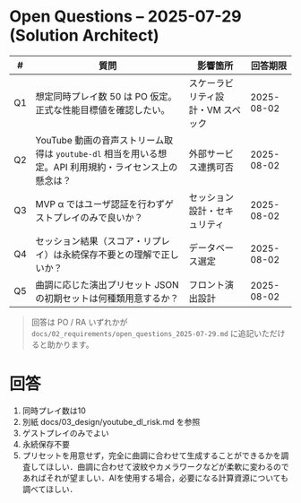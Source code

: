 # Open Questions – 2025-07-29 (Solution Architect)

| # | 質問 | 影響箇所 | 回答期限 |
|---|------|----------|----------|
| Q1 | 想定同時プレイ数 50 は PO 仮定。正式な性能目標値を確認したい。 | スケーラビリティ設計・VM スペック | 2025-08-02 |
| Q2 | YouTube 動画の音声ストリーム取得は `youtube-dl` 相当を用いる想定。API 利用規約・ライセンス上の懸念は？ | 外部サービス連携可否 | 2025-08-02 |
| Q3 | MVP α ではユーザ認証を行わずゲストプレイのみで良いか？ | セッション設計・セキュリティ | 2025-08-02 |
| Q4 | セッション結果（スコア・リプレイ）は永続保存不要との理解で正しいか？ | データベース選定 | 2025-08-02 |
| Q5 | 曲調に応じた演出プリセット JSON の初期セットは何種類用意するか？ | フロント演出設計 | 2025-08-02 |

> 回答は PO / RA いずれかが `docs/02_requirements/open_questions_2025-07-29.md` に追記いただけると助かります。


# 回答
1. 同時プレイ数は10
2. 別紙 docs/03_design/youtube_dl_risk.md を参照
3. ゲストプレイのみでよい
4. 永続保存不要
5. プリセットを用意せず，完全に曲調に合わせて生成することができるかを調査してほしい．曲調に合わせて波紋やカメラワークなどが柔軟に変わるのであればそれが望ましい．AIを使用する場合，必要になる計算資源についても調べてほしい．
